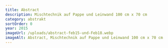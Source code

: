 ```yaml
---
title: Abstract
description: Mischtechnik auf Pappe und Leinwand 100 cm x 70 cm
category: abstrakt
sortOrder: 0
year: 2015
imageUrl: /uploads/abstract-feb15-und-Feb18.webp
imageAlt: Abstract, Mischtechnik auf Pappe und Leinwand 100 cm x 70 cm
---
```

